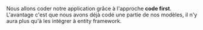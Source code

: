 Nous allons coder notre application grâce à l'approche **code first**. 
L'avantage c'est que nous avons déjà codé une partie de nos modèles, il n'y aura plus qu'à les intégrer à entity framework.